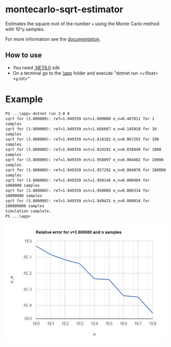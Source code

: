 # montecarlo-sqrt-estimator
Estimates the square root of the number `v` using the Monte Carlo method with 10^`p` samples.

For more information see the [documentation](./docs/mc_sqrt.pdf).

## How to use
- You need [.NET6.0](https://dotnet.microsoft.com/en-us/download/dotnet/6.0) sdk
- On a terminal go to the [\app](/app) folder and execute "dotnet run \<`v`:float\> \<`p`:int\>"
# Example

```
PS ...\app> dotnet run 3.8 8
sqrt for (3.800000): ref=1.949359 est=1.000000 e_n=0.487011 for 1 samples
sqrt for (3.800000): ref=1.949359 est=1.666667 e_n=0.145018 for 10 samples
sqrt for (3.800000): ref=1.949359 est=1.818182 e_n=0.067292 for 100 samples
sqrt for (3.800000): ref=1.949359 est=2.024291 e_n=0.038440 for 1000 samples
sqrt for (3.800000): ref=1.949359 est=1.958097 e_n=0.004482 for 10000 samples
sqrt for (3.800000): ref=1.949359 est=1.957292 e_n=0.004070 for 100000 samples
sqrt for (3.800000): ref=1.949359 est=1.950146 e_n=0.000404 for 1000000 samples
sqrt for (3.800000): ref=1.949359 est=1.950009 e_n=0.000334 for 10000000 samples
sqrt for (3.800000): ref=1.949359 est=1.949425 e_n=0.000034 for 100000000 samples
Simulation complete.
PS ...\app>
```
![Relative error for v=3.8](/docs/error-3_8_8.JPG)
